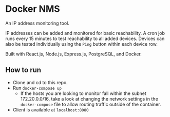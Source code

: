 # Docker NMS

An IP address monitoring tool. 

IP addresses can be added and monitored for basic reachability. A cron job runs every 15 minutes to test reachability to all added devices. Devices can also be tested individually using the `Ping` button within each device row.

Built with React.js, Node.js, Express.js, PostgreSQL, and Docker.

## How to run
- Clone and cd to this repo.
- Run `docker-compose up`
    - If the hosts you are looking to monitor fall within the subnet 172.20.0.0/16, take a look at changing the network settings in the `docker-compose` file to allow routing traffic outside of the container.
- Client is available at `localhost:8080` 